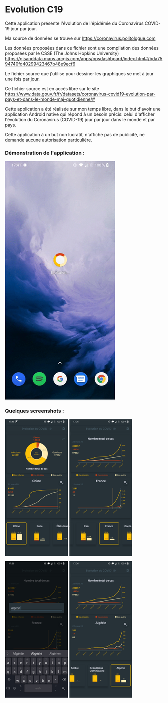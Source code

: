 
# Evolution C19

Cette application présente l'évolution de l'épidémie du Coronavirus COVID-19 jour par jour.

Ma source de données se trouve sur https://coronavirus.politologue.com

Les données proposées dans ce fichier sont une compilation des données proposées par le CSSE (The Johns Hopkins University) https://gisanddata.maps.arcgis.com/apps/opsdashboard/index.html#/bda7594740fd40299423467b48e9ecf6

Le fichier source que j'utilise pour dessiner les graphiques se met à jour une fois par jour.

Ce fichier source est en accès libre sur le site  https://www.data.gouv.fr/fr/datasets/coronavirus-covid19-evolution-par-pays-et-dans-le-monde-maj-quotidienne/#

Cette application a été réalisée sur mon temps libre, dans le but d'avoir une application Android native qui répond à
un besoin précis: celui d'afficher l'évolution du Coronavirus (COVID-19) jour par jour dans le monde et par pays.

Cette application à un but non lucratif, n'affiche pas de publicité, ne demande aucune autorisation particulière.


### Démonstration de l'application :

![Démo](/screenshots/demo.gif)

### Quelques screenshots :
<p float="center">
<img src="/screenshots/global_screen.jpg" width="40%" height="20%">
<img src="/screenshots/france_screen.jpg" width="40%" height="20%">
</p>
<p float="center">
<img src="/screenshots/research_screen.jpg" width="40%" height="20%">
<img src="/screenshots/research_result_screen.jpg" width="40%" height="20%">
</p>
